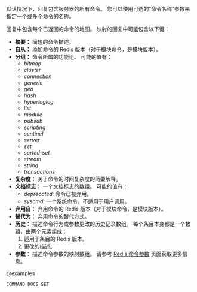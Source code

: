 默认情况下，回复包含服务器的所有命令。
您可以使用可选的“命令名称”参数来指定一个或多个命令的名称。

回复中包含每个已返回的命令的地图。
映射的回复中可能包含以下键：


* **摘要：** 简短的命令描述。
* **自从：** 添加命令的 Redis 版本（对于模块命令，是模块版本）。
* **分组：** 命令所属的功能组。
  可能的值有：
  - _bitmap_
  - _cluster_
  - _connection_
  - _generic_
  - _geo_
  - _hash_
  - _hyperloglog_
  - _list_
  - _module_
  - _pubsub_
  - _scripting_
  - _sentinel_
  - _server_
  - _set_
  - _sorted-set_
  - _stream_
  - _string_
  - _transactions_
* **复杂度：** 关于命令的时间复杂度的简要解释。
* **文档标志：** 一个文档标志的数组。
  可能的值有：
  - _deprecated:_ 命令已被弃用。
  - _syscmd:_ 一个系统命令，不适用于用户调用。
* **弃用自：** 弃用命令的 Redis 版本（对于模块命令，是模块版本）。
* **替代为：** 弃用命令的替代方式。
* **历史：** 描述命令行为或参数更改的历史记录数组。
  每个条目本身都是一个数组，由两个元素组成：
  1. 适用于条目的 Redis 版本。
  2. 更改的描述。
* **参数：** 描述命令参数的映射数组。
  请参考 [Redis 命令参数][td] 页面获取更多信息。

[td]: /topics/command-arguments

@examples

```cli
COMMAND DOCS SET
```
